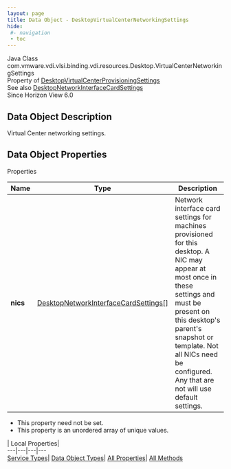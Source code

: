 ```yaml
---
layout: page
title: Data Object - DesktopVirtualCenterNetworkingSettings
hide:
 #- navigation
 - toc
---
```






Java Class
    com.vmware.vdi.vlsi.binding.vdi.resources.Desktop.VirtualCenterNetworkingSettings  
Property of
     [DesktopVirtualCenterProvisioningSettings](vdi.resources.Desktop.VirtualCenterProvisioningSettings.md#field_detail)  
See also
     [DesktopNetworkInterfaceCardSettings](vdi.resources.Desktop.NetworkInterfaceCardSettings.md)  
Since 
    Horizon View 6.0

## Data Object Description 

Virtual Center networking settings. 

## Data Object Properties

Properties

Name |  Type |  Description   
---|---|---  
**nics**| [DesktopNetworkInterfaceCardSettings[]](vdi.resources.Desktop.NetworkInterfaceCardSettings.md)|  Network interface card settings for machines provisioned for this desktop. A NIC may appear at most once in these settings and must be present on this desktop's parent's snapshot or template. Not all NICs need be configured. Any that are not will use default settings.   


 * This property need not be set.
  * This property is an unordered array of unique values.

  
  
  
 | Local Properties|   
---|---|---|---  
[Service Types](index-mo_types.md)| [Data Object Types](index-do_types.md)| [All Properties](index-properties.md)| [All Methods](index-methods.md)  
  
  

